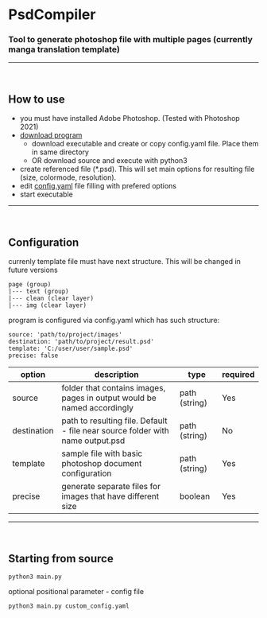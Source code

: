 # PsdCompiler

### Tool to generate photoshop file with multiple pages (currently manga translation template)

---
<br/>

## How to use

- you must have installed Adobe Photoshop. (Tested with Photoshop 2021)
- [download program](https://github.com/Bohdan-TheOne/PsdCompiler/releases)
  - download executable and create or copy config.yaml file. Place them in same directory 
  - OR download source and execute with python3
- create referenced file (*.psd). This will set main options for resulting file (size, colormode, resolution).
- edit [config.yaml](https://github.com/Bohdan-TheOne/PsdCompiler/blob/master/config.yaml) file filling with prefered options
- start executable

---
<br/>

## Configuration

currenly template file must have next structure. This will be changed in future versions
```
page (group)
|--- text (group)
|--- clean (clear layer)
|--- img (clear layer)
```

program is configured via config.yaml which has such structure:
```
source: 'path/to/project/images'
destination: 'path/to/project/result.psd'
template: 'C:/user/user/sample.psd'
precise: false
```

| option      | description                                                                    | type          | required |
| ----------- | ------------------------------------------------------------------------------ | ------------- | -------- |
| source      | folder that contains images, pages in output would be named accordingly        | path (string) | Yes      |
| destination | path to resulting file. Default - file near source folder with name output.psd | path (string) | No       |
| template    | sample file with basic photoshop document configuration                        | path (string) | Yes      |
| precise     | generate separate files for images that have different size                    | boolean       | Yes      |

---
<br/>

## Starting from source
```
python3 main.py
```

optional positional parameter - config file
```
python3 main.py custom_config.yaml
```
